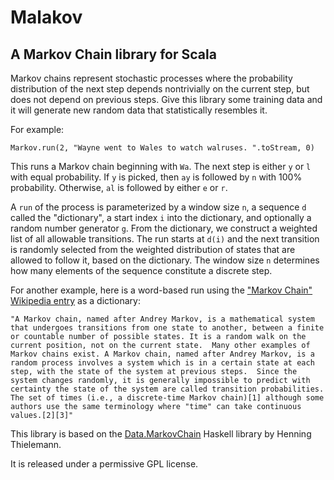 # Malakov #
## A Markov Chain library for Scala ##

Markov chains represent stochastic processes where the probability distribution of the next step depends nontrivially on the current step, but does not depend on previous steps. Give this library some training data and it will generate new random data that statistically resembles it.

For example:

    Markov.run(2, "Wayne went to Wales to watch walruses. ".toStream, 0)

This runs a Markov chain beginning with `Wa`. The next step is either `y` or `l` with equal probability. If `y` is picked, then `ay` is followed by `n` with 100% probability. Otherwise, `al` is followed by either `e` or `r`.

A `run` of the process is parameterized by a window size `n`, a sequence `d` called the "dictionary", a start index `i` into the dictionary, and optionally a random number generator `g`. From the dictionary, we construct a weighted list of all allowable transitions. The run starts at `d(i)` and the next transition is randomly selected from the weighted distribution of states that are allowed to follow it, based on the dictionary. The window size `n` determines how many elements of the sequence constitute a discrete step.

For another example, here is a word-based run using the ["Markov Chain" Wikipedia entry](http://en.wikipedia.org/wiki/Markov_chain) as a dictionary:

    "A Markov chain, named after Andrey Markov, is a mathematical system that undergoes transitions from one state to another, between a finite or countable number of possible states. It is a random walk on the current position, not on the current state.  Many other examples of Markov chains exist. A Markov chain, named after Andrey Markov, is a random process involves a system which is in a certain state at each step, with the state of the system at previous steps.  Since the system changes randomly, it is generally impossible to predict with certainty the state of the system are called transition probabilities. The set of times (i.e., a discrete-time Markov chain)[1] although some authors use the same terminology where "time" can take continuous values.[2][3]"

This library is based on the [Data.MarkovChain](http://hackage.haskell.org/package/markov-chain) Haskell library by Henning Thielemann.

It is released under a permissive GPL license.

